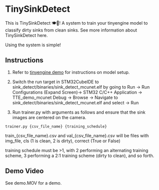 # TinySinkDetect
This is TinySinkDetect 🍽️🚀! A system to train your tinyengine model to classify dirty sinks from clean sinks. See more information about TinySinkDetect here. 

Using the system is simple! 

## Instructions

1. Refer to [tinyengine demo](https://github.com/mit-han-lab/tinyengine/tree/main/tutorial/training) for instructions on model setup.

2. Switch the run target in STM32CubeIDE to sink_detect/binaries/sink_detect_mcunet.elf by going to Run -> Run Configurations (Expand Screen)-> STM32 C/C++ Application -> TTE_demo_mcunet Debug -> Browse -> Navigate to sink_detect/binaries/sink_detect_mcunet.elf and select -> Run

3. Run trainer.py with arguments as follows and ensure that the sink images are centered on the camera.

`trainer.py {csv_file_name} {training_schedule}`

train_{csv_file_name}.csv and val_{csv_file_name}.csv will be files with img_file, cls (1 is clean, 2 is dirty), correct (True or False)

training schedule must be >1, with 2 performing an alternating training scheme, 3 performing a 2:1 training scheme (dirty to clean), and so forth. 

## Demo Video
See demo.MOV for a demo.
